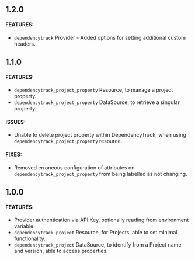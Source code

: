 ## 1.2.0

#### FEATURES:
- `dependencytrack` Provider - Added options for setting additional custom headers.

## 1.1.0

#### FEATURES:
- `dependencytrack_project_property` Resource, to manage a project property.
- `dependencytrack_project_property` DataSource, to retrieve a singular property.

#### ISSUES:
- Unable to delete project property within DependencyTrack, when using `dependencytrack_project_property` resource.

#### FIXES:
- Removed erroneous configuration of attributes on `dependencytrack_project_property` from being labelled as not changing.

## 1.0.0

#### FEATURES:
- Provider authentication via API Key, optionally reading from environment variable.
- `dependencytrack_project` Resource, for Projects, able to set minimal functionality.
- `dependencytrack_project` DataSource, to identify from a Project name and version, able to access properties.
